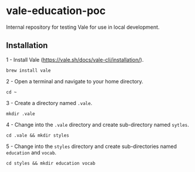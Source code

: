 # vale-education-poc
Internal repository for testing Vale for use in local development.

## Installation

1 - Install Vale (https://vale.sh/docs/vale-cli/installation/).

`brew install vale`

2 - Open a terminal and navigate to your home directory.

`cd ~`

3 - Create a directory named `.vale`.

`mkdir .vale`

4 - Change into the `.vale` directory and create sub-directory named `sytles`.

`cd .vale && mkdir styles`

5 - Change into the `styles` directory and create sub-directories named `education` and `vocab`.

`cd styles && mkdir education vocab`

